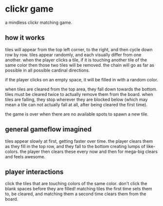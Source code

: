 # clickr game

a mindless clickr matching game.

## how it works

tiles will appear from the top left corner, to the right, and then cycle down
row by row. tiles appear randomly, and each visually differ from one another.
when the player clicks a tile, if it is touching another tile of the same color
then those two tiles will be removed. the chain will go as far as possible in
all possible cardinal directions. 

if the player clicks on an empty space, it will be filled in with a random
color.

when tiles are cleared from the top area, they fall down towards the bottom.
tiles must be cleared twice to actually remove them from the board. when tiles
are falling, they stop wherever they are blocked below (which may mean a tile
can not actually fall at all, after being cleared the first time).

the game is over when there are no available spots to spawn a new tile.

## general gameflow imagined

tiles appear slowly at first, getting faster over time. the player clears them
as they fill in the top row, and they fall to the bottom creating lumps of
like-colors. the player then clears these every now and then for mega-big clears
and feels awesome.

## player interactions

click the tiles that are touching colors of the same color. don't click the
blank spaces before they are filled! matching tiles the first time sets them to,
be cleared, and matching them a second time clears them from the board.

